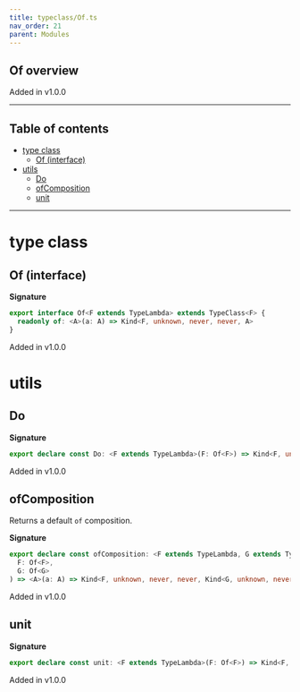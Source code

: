 ```yaml
---
title: typeclass/Of.ts
nav_order: 21
parent: Modules
---
```


## Of overview

Added in v1.0.0

---

<h2 class="text-delta">Table of contents</h2>

- [type class](#type-class)
  - [Of (interface)](#of-interface)
- [utils](#utils)
  - [Do](#do)
  - [ofComposition](#ofcomposition)
  - [unit](#unit)

---

# type class

## Of (interface)

**Signature**

```ts
export interface Of<F extends TypeLambda> extends TypeClass<F> {
  readonly of: <A>(a: A) => Kind<F, unknown, never, never, A>
}
```

Added in v1.0.0

# utils

## Do

**Signature**

```ts
export declare const Do: <F extends TypeLambda>(F: Of<F>) => Kind<F, unknown, never, never, {}>
```

Added in v1.0.0

## ofComposition

Returns a default `of` composition.

**Signature**

```ts
export declare const ofComposition: <F extends TypeLambda, G extends TypeLambda>(
  F: Of<F>,
  G: Of<G>
) => <A>(a: A) => Kind<F, unknown, never, never, Kind<G, unknown, never, never, A>>
```

Added in v1.0.0

## unit

**Signature**

```ts
export declare const unit: <F extends TypeLambda>(F: Of<F>) => Kind<F, unknown, never, never, void>
```

Added in v1.0.0
